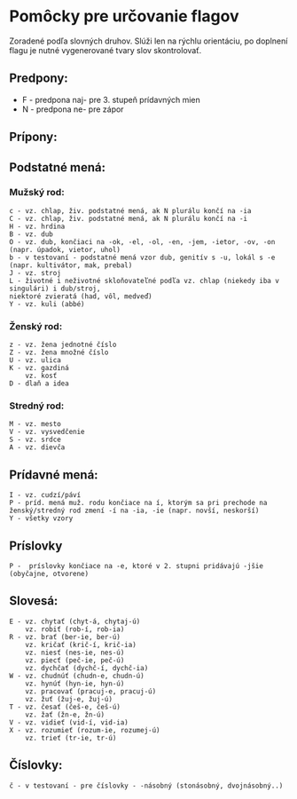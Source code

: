 # Pomôcky pre určovanie flagov

Zoradené podľa slovných druhov. Slúži len na rýchlu orientáciu, po doplnení flagu je nutné vygenerované
tvary slov skontrolovať.

## Predpony:
  * F - predpona naj- pre 3. stupeň prídavných mien
  * N - predpona ne- pre zápor

## Prípony:

## Podstatné mená:
### Mužský rod:
    c - vz. chlap, živ. podstatné mená, ak N plurálu končí na -ia
    C - vz. chlap, živ. podstatné mená, ak N plurálu končí na -i
    H - vz. hrdina
    B - vz. dub
    O - vz. dub, končiaci na -ok, -el, -ol, -en, -jem, -ietor, -ov, -on (napr. úpadok, vietor, uhol)
    b - v testovaní - podstatné mená vzor dub, genitív s -u, lokál s -e (napr. kultivátor, mak, prebal)
    J - vz. stroj
    L - životné i neživotné skloňovateľné podľa vz. chlap (niekedy iba v singulári) i dub/stroj,
    niektoré zvieratá (had, vôl, medveď)
    Y - vz. kuli (abbé)

### Ženský rod:
    z - vz. žena jednotné číslo
    Z - vz. žena množné číslo
    U - vz. ulica
    K - vz. gazdiná
        vz. kosť
    D - dlaň a idea
   
### Stredný rod:
    M - vz. mesto
    V - vz. vysvedčenie
    S - vz. srdce
    A - vz. dievča 

## Prídavné mená:
    I - vz. cudzí/páví
    P - príd. mená muž. rodu končiace na í, ktorým sa pri prechode na ženský/stredný rod zmení -í na -ia, -ie (napr. novší, neskorší)
    Y - všetky vzory

## Príslovky
    P -  príslovky končiace na -e, ktoré v 2. stupni pridávajú -jšie (obyčajne, otvorene)

## Slovesá:
    E - vz. chytať (chyt-á, chytaj-ú)
        vz. robiť (rob-í, rob-ia)
    R - vz. brať (ber-ie, ber-ú)
        vz. kričať (krič-í, krič-ia)
        vz. niesť (nes-ie, nes-ú)
        vz. piecť (peč-ie, peč-ú)
        vz. dychčať (dychč-í, dychč-ia)
    W - vz. chudnúť (chudn-e, chudn-ú)
        vz. hynúť (hyn-ie, hyn-ú)
        vz. pracovať (pracuj-e, pracuj-ú)
        vz. žuť (žuj-e, žuj-ú)
    T - vz. česať (češ-e, češ-ú)
        vz. žať (žn-e, žn-ú)
    V - vz. vidieť (vid-í, vid-ia)
    X - vz. rozumieť (rozum-ie, rozumej-ú)
        vz. trieť (tr-ie, tr-ú)

## Číslovky: 
    č - v testovaní - pre číslovky - -násobný (stonásobný, dvojnásobný..)
